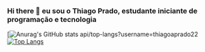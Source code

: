 ### Hi there 👋 eu sou o Thiago Prado, estudante iniciante de programação e tecnologia
[![Anurag's GitHub stats](https://github-readme-stats.vercel.app/api?username=thiagoaprado22&show_icons=true&theme=gruvbox)
api/top-langs?username=thiagoaprado22
[![Top Langs](https://github-readme-stats.vercel.app/api/top-langs/?username=thiagoaprado22)](https://github.com/anuraghazra/github-readme-stats)
  

